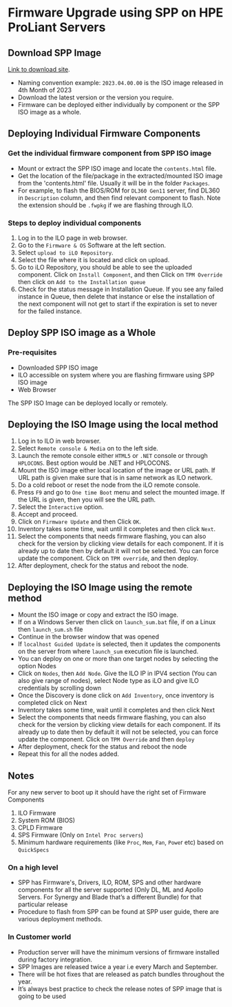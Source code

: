 # Firmware Upgrade using SPP on HPE ProLiant Servers

## Download SPP Image

[Link to download site](https://techlibrary.hpe.com/us/en/enterprise/servers/products/service_pack/spp/index.aspx).


* Naming convention example: `2023.04.00.00` is the ISO image released in 4th Month of 2023
* Download the latest version or the version you require.
* Firmware can be deployed either individually by component or the SPP ISO image as a whole.

## Deploying Individual Firmware Components

### Get the individual firmware component from SPP ISO image

* Mount or extract the SPP ISO image and locate the `contents.html` file.
* Get the location of the file/package in the extracted/mounted ISO image from the 'contents.html' file.  Usually it will be in the folder `Packages`.
* For example, to flash the BIOS/ROM for `DL360 Gen11` server, find DL360 in `Description` column, and then find relevant component to flash. Note the extension should be `.fwpkg` if we are flashing through ILO.

### Steps to deploy individual components

1. Log in to the ILO page in web browser.
1. Go to the `Firmware & OS` Software at the left section.
1. Select `upload to iLO Repository`.
1. Select the file where it is located and click on upload.
1. Go to iLO Repository, you should be able to see the uploaded component. Click on `Install Component`, and then Click on `TPM Override` then click on `Add to the Installation queue`
1. Check for the status message in Installation Queue. If you see any failed instance in Queue, then delete that instance or else the installation of the next component will not get to start if the expiration is set to never for the failed instance.


## Deploy SPP ISO image as a Whole

### Pre-requisites

* Downloaded SPP ISO image
* ILO accessible on system where you are flashing firmware using SPP ISO image
* Web Browser

The SPP ISO Image can be deployed locally or remotely.

## Deploying the ISO Image using the local method

1. Log in to ILO in web browser.
1. Select `Remote console & Media` on to the left side.
1. Launch the remote console either `HTML5` or `.NET` console or through `HPLOCONS`. Best option would be .NET and HPLOCONS.
1. Mount the ISO image either local location of the image or URL path. If URL path is given make sure that is in same network as ILO network.
1. Do a cold reboot or reset the node from the iLO remote console.
1. Press `F9` and go to `One time Boot` menu and select the mounted image. If the URL is given, then you will see the URL path.
1. Select the `Interactive` option.
1. Accept and proceed.
1. Click on `Firmware Update` and then Click `OK`.
1. Inventory takes some time, wait until it completes and then click `Next`.
1. Select the components that needs firmware flashing, you can also check for the version by clicking view details for each component.
If it is already up to date then by default it will not be selected. You can force update the component. Click on `TPM override`, and then deploy.
1. After deployment, check for the status and reboot the node.


## Deploying the ISO Image using the remote method

* Mount the ISO image or copy and extract the ISO image.
* If on a Windows Server then click on `launch_sum.bat` file, if on a Linux then `launch_sum.sh` file
* Continue in the browser window that was opened
* If `localhost Guided Update` is selected, then it updates the components on the server from where `launch_sum` execution file is launched.
* You can deploy on one or more than one target nodes by selecting the option Nodes
* Click on `Nodes`, then `Add Node`. Give the ILO IP in IPV4 section (You can also give range of nodes), select Node type as iLO and give ILO credentials by scrolling down
* Once the Discovery is done click on `Add Inventory`, once inventory is completed click on Next
* Inventory takes some time, wait until it completes and then click Next
* Select the components that needs firmware flashing, you can also check for the version by clicking view details for each component. If its already up to date then by default it will not be selected, you can force
  update the component. Click on `TPM Override` and then `deploy`
* After deployment, check for the status and reboot the node
* Repeat this for all the nodes added.

## Notes

For any new server to boot up it should have the right set of Firmware Components

1. ILO Firmware
2. System ROM (BIOS)
3. CPLD Firmware
4. SPS Firmware (Only on `Intel Proc servers`)
5. Minimum hardware requirements (like `Proc`, `Mem`, `Fan`, `Powe`r etc) based on `QuickSpecs`

### On a high level

* SPP has Firmware's, Drivers, ILO, ROM, SPS and other hardware components for all the server supported (Only DL, ML and Apollo Servers. For Synergy and Blade that’s a different Bundle) for that particular release
* Procedure to flash from SPP can be found at SPP user guide, there are various deployment methods.

### In Customer world

* Production server will have the minimum versions of firmware installed during factory integration.
* SPP Images are released twice a year i.e every March and September.
* There will be hot fixes that are released as patch bundles throughout the year.
* It’s always best practice to check the release notes of SPP image that is going to be used
